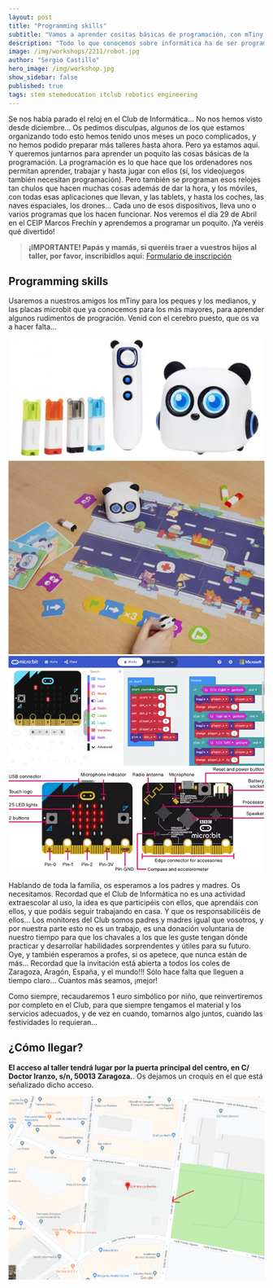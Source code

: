 ```yaml
---
layout: post
title: "Programming skills"
subtitle: "Vamos a aprender cositas básicas de programación, con mTiny Discover Kit y tarjetas Microbit"
description: "Todo lo que conocemos sobre informática ha de ser programado... Video juegos, robótica, aplicaciones... Aprenderemos algunos rudimentos de la programación gracias a mTiny y a placas Microbit"
image: /img/workshops/2211/robot.jpg
author: "Sergio Castillo"
hero_image: /img/workshop.jpg
show_sidebar: false
published: true
tags: stem stemeducation itclub robotics engineering
---
```


Se nos había parado el reloj en el Club de Informática... No nos hemos visto desde diciembre... Os pedimos disculpas, algunos de los que estamos organizando todo esto hemos tenido unos meses un poco complicados, y no hemos podido preparar más talleres hasta ahora. Pero ya estamos aquí. Y queremos juntarnos para aprender un poquito las cosas básicas de la programación. La programación es lo que hace que los ordenadores nos permitan aprender, trabajar y hasta jugar con ellos (sí, los videojuegos también necesitan programación). Pero también se programan esos relojes tan chulos que hacen muchas cosas además de dar la hora, y los móviles, con todas esas aplicaciones que llevan, y las tablets, y hasta los coches, las naves espaciales, los drones... Cada uno de esos dispositivos, lleva uno o varios programas que los hacen funcionar. Nos veremos el día 29 de Abril en el CEIP Marcos Frechín y aprendemos a programar un poquito. ¡Ya veréis qué divertido!

> **¡IMPORTANTE! Papás y mamás, si queréis traer a vuestros hijos al taller, por favor, inscribidlos aquí:** <a href="https://forms.gle/aC83tbZTh8SxeHko9" target="_blank">Formulario de inscripción</a>

## Programming skills

Usaremos a nuestros amigos los mTiny para los peques y los medianos, y las placas microbit que ya conocemos para los más mayores, para aprender algunos rudimentos de progración. Venid con el cerebro puesto, que os va a hacer falta...

![mTiny](/img/workshops/2304/mTiny_001.png)
![mTiny](/img/workshops/2304/mTiny_002.png)
![microbit](/img/workshops/2304/makecode.png)
![microbit](/img/workshops/2304/microbit.webp)

Hablando de toda la familia, os esperamos a los padres y madres. Os necesitamos. Recordad que el Club de Informática no es una actividad extraescolar al uso, la idea es que participéis con ellos, que aprendáis con ellos, y que podáis seguir trabajando en casa. Y que os responsabilicéis de ellos... Los monitores del Club somos padres y madres igual que vosotros, y por nuestra parte esto no es un trabajo, es una donación voluntaria de nuestro tiempo para que los chavales a los que les guste tengan dónde practicar y desarrollar habilidades sorprendentes y útiles para su futuro. Oye, y también esperamos a profes, si os apetece, que nunca están de más... Recordad que la invitación está abierta a todos los coles de Zaragoza, Aragón, España, y el mundo!!! Sólo hace falta que lleguen a tiempo claro... Cuantos más seamos, ¡mejor!

Como siempre, recaudaremos 1 euro simbólico por niño, que reinvertiremos por completo en el Club, para que siempre tengamos el material y los servicios adecuados, y de vez en cuando, tomarnos algo juntos, cuando las festividades lo requieran...

## ¿Cómo llegar?

**El acceso al taller tendrá lugar por la puerta principal del centro, en C/ Doctor Iranzo, s/n, 50013 Zaragoza.**. Os dejamos un croquis en el que está señalizado dicho acceso.

![Mapa acceso Marcos Frechín](/img/mapa_acceso.png)
